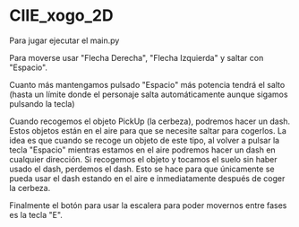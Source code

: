 # CIIE_xogo_2D

Para jugar ejecutar el main.py

Para moverse usar "Flecha Derecha", "Flecha Izquierda" y saltar con "Espacio". 

Cuanto más mantengamos pulsado "Espacio" más potencia tendrá el salto (hasta un
límite donde el personaje salta automáticamente aunque sigamos pulsando la 
tecla) 

Cuando recogemos el objeto PickUp (la cerbeza), podremos hacer un dash. 
Estos objetos están en el aire para que se necesite saltar para cogerlos. 
La idea es que cuando se recoge un objeto de este tipo, al volver a pulsar la
tecla "Espacio" mientras estamos en el aire podremos hacer un dash en cualquier 
dirección. 
Si recogemos el objeto y tocamos el suelo sin haber usado el dash, perdemos el 
dash. Esto se hace para que únicamente se pueda usar el dash estando en el aire
e inmediatamente después de coger la cerbeza. 

Finalmente el botón para usar la escalera para poder movernos entre fases es
la tecla "E". 